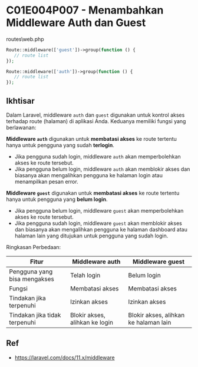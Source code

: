 # C01E004P007 - Menambahkan Middleware Auth dan Guest

routes\web.php

```php
Route::middleware(['guest'])->group(function () {
   // route list
});

Route::middleware(['auth'])->group(function () {
   // route list
});
```

## Ikhtisar

Dalam Laravel, middleware `auth` dan `guest` digunakan untuk kontrol akses terhadap route (halaman) di aplikasi Anda. Keduanya memiliki fungsi yang berlawanan:

**Middleware `auth`** digunakan untuk **membatasi akses** ke route tertentu hanya untuk pengguna yang sudah **terlogin**.

- Jika pengguna sudah login, middleware `auth` akan memperbolehkan akses ke route tersebut.
- Jika pengguna belum login, middleware `auth` akan memblokir akses dan biasanya akan mengalihkan pengguna ke halaman login atau menampilkan pesan error.

**Middleware `guest`** digunakan untuk **membatasi akses** ke route tertentu hanya untuk pengguna yang **belum login**.

- Jika pengguna belum login, middleware `guest` akan memperbolehkan akses ke route tersebut.
- Jika pengguna sudah login, middleware `guest` akan memblokir akses dan biasanya akan mengalihkan pengguna ke halaman dashboard atau halaman lain yang ditujukan untuk pengguna yang sudah login.

Ringkasan Perbedaan:

| Fitur                         | Middleware auth                | Middleware guest                      |
| ----------------------------- | ------------------------------ | ------------------------------------- |
| Pengguna yang bisa mengakses  | Telah login                    | Belum login                           |
| Fungsi                        | Membatasi akses                | Membatasi akses                       |
| Tindakan jika terpenuhi       | Izinkan akses                  | Izinkan akses                         |
| Tindakan jika tidak terpenuhi | Blokir akses, alihkan ke login | Blokir akses, alihkan ke halaman lain |

## Ref

- https://laravel.com/docs/11.x/middleware
